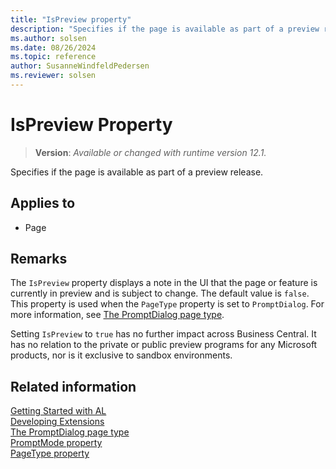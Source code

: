 ```yaml
---
title: "IsPreview property"
description: "Specifies if the page is available as part of a preview release."
ms.author: solsen
ms.date: 08/26/2024
ms.topic: reference
author: SusanneWindfeldPedersen
ms.reviewer: solsen
---
```

[//]: # (START>DO_NOT_EDIT)
[//]: # (IMPORTANT:Do not edit any of the content between here and the END>DO_NOT_EDIT.)
[//]: # (Any modifications should be made in the .xml files in the ModernDev repo.)
# IsPreview Property
> **Version**: _Available or changed with runtime version 12.1._

Specifies if the page is available as part of a preview release.

## Applies to
-   Page

[//]: # (IMPORTANT: END>DO_NOT_EDIT)

## Remarks

The `IsPreview` property displays a note in the UI that the page or feature is currently in preview and is subject to change. The default value is `false`. This property is used when the `PageType` property is set to `PromptDialog`. For more information, see [The PromptDialog page type](../devenv-page-type-promptdialog.md). 

Setting `IsPreview` to `true` has no further impact across Business Central. It has no relation to the private or public preview programs for any Microsoft products, nor is it exclusive to sandbox environments.

## Related information

[Getting Started with AL](../devenv-get-started.md)  
[Developing Extensions](../devenv-dev-overview.md)  
[The PromptDialog page type](../devenv-page-type-promptdialog.md)  
[PromptMode property](devenv-promptmode-property.md)  
[PageType property](devenv-pagetype-property.md)